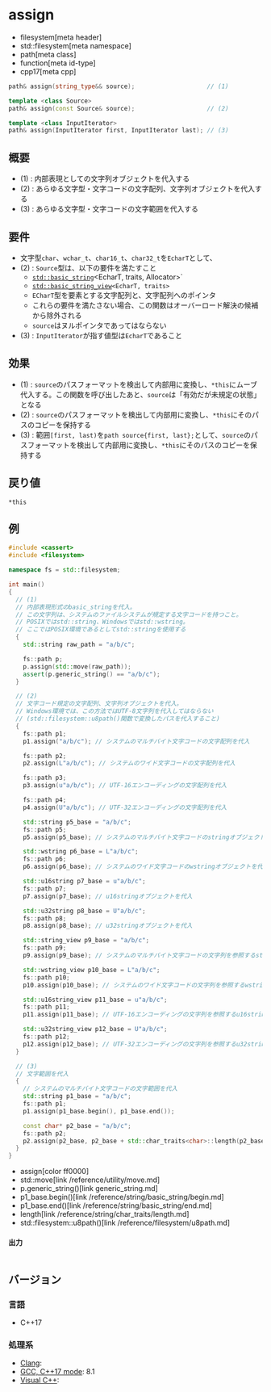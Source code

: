 # assign
* filesystem[meta header]
* std::filesystem[meta namespace]
* path[meta class]
* function[meta id-type]
* cpp17[meta cpp]

```cpp
path& assign(string_type&& source);                    // (1)

template <class Source>
path& assign(const Source& source);                    // (2)

template <class InputIterator>
path& assign(InputIterator first, InputIterator last); // (3)
```

## 概要
- (1) : 内部表現としての文字列オブジェクトを代入する
- (2) : あらゆる文字型・文字コードの文字配列、文字列オブジェクトを代入する
- (3) : あらゆる文字型・文字コードの文字範囲を代入する


## 要件
- 文字型`char`、`wchar_t`、`char16_t`、`char32_t`を`EcharT`として、
- (2) : `Source`型は、以下の要件を満たすこと
    - [`std::basic_string`](/reference/string/basic_string.md)<EcharT, traits, Allocator>`
    - [`std::basic_string_view`](/reference/string_view/basic_string_view.md)`<EcharT, traits>`
    - `ECharT`型を要素とする文字配列と、文字配列へのポインタ
    - これらの要件を満たさない場合、この関数はオーバーロード解決の候補から除外される
    - `source`はヌルポインタであってはならない
- (3) : `InputIterator`が指す値型は`EcharT`であること


## 効果
- (1) : `source`のパスフォーマットを検出して内部用に変換し、`*this`にムーブ代入する。この関数を呼び出したあと、`source`は「有効だが未規定の状態」となる
- (2) : `source`のパスフォーマットを検出して内部用に変換し、`*this`にそのパスのコピーを保持する
- (3) : 範囲`[first, last)`を`path source{first, last};`として、`source`のパスフォーマットを検出して内部用に変換し、`*this`にそのパスのコピーを保持する


## 戻り値
`*this`


## 例
```cpp example
#include <cassert>
#include <filesystem>

namespace fs = std::filesystem;

int main()
{
  // (1)
  // 内部表現形式のbasic_stringを代入。
  // この文字列は、システムのファイルシステムが規定する文字コードを持つこと。
  // POSIXではstd::string、Windowsではstd::wstring。
  // ここではPOSIX環境であるとしてstd::stringを使用する
  {
    std::string raw_path = "a/b/c";

    fs::path p;
    p.assign(std::move(raw_path));
    assert(p.generic_string() == "a/b/c");
  }

  // (2)
  // 文字コード規定の文字配列、文字列オブジェクトを代入。
  // Windows環境では、この方法ではUTF-8文字列を代入してはならない
  // (std::filesystem::u8path()関数で変換したパスを代入すること)
  {
    fs::path p1;
    p1.assign("a/b/c"); // システムのマルチバイト文字コードの文字配列を代入

    fs::path p2;
    p2.assign(L"a/b/c"); // システムのワイド文字コードの文字配列を代入

    fs::path p3;
    p3.assign(u"a/b/c"); // UTF-16エンコーディングの文字配列を代入

    fs::path p4;
    p4.assign(U"a/b/c"); // UTF-32エンコーディングの文字配列を代入

    std::string p5_base = "a/b/c";
    fs::path p5;
    p5.assign(p5_base); // システムのマルチバイト文字コードのstringオブジェクトを代入

    std::wstring p6_base = L"a/b/c";
    fs::path p6;
    p6.assign(p6_base); // システムのワイド文字コードのwstringオブジェクトを代入

    std::u16string p7_base = u"a/b/c";
    fs::path p7;
    p7.assign(p7_base); // u16stringオブジェクトを代入

    std::u32string p8_base = U"a/b/c";
    fs::path p8;
    p8.assign(p8_base); // u32stringオブジェクトを代入

    std::string_view p9_base = "a/b/c";
    fs::path p9;
    p9.assign(p9_base); // システムのマルチバイト文字コードの文字列を参照するstring_viewオブジェクトを代入

    std::wstring_view p10_base = L"a/b/c";
    fs::path p10;
    p10.assign(p10_base); // システムのワイド文字コードの文字列を参照するwstring_viewオブジェクトを代入

    std::u16string_view p11_base = u"a/b/c";
    fs::path p11;
    p11.assign(p11_base); // UTF-16エンコーディングの文字列を参照するu16string_viewオブジェクトを代入

    std::u32string_view p12_base = U"a/b/c";
    fs::path p12;
    p12.assign(p12_base); // UTF-32エンコーディングの文字列を参照するu32string_viewオブジェクトを代入
  }

  // (3)
  // 文字範囲を代入
  {
    // システムのマルチバイト文字コードの文字範囲を代入
    std::string p1_base = "a/b/c";
    fs::path p1;
    p1.assign(p1_base.begin(), p1_base.end());

    const char* p2_base = "a/b/c";
    fs::path p2;
    p2.assign(p2_base, p2_base + std::char_traits<char>::length(p2_base));
  }
}
```
* assign[color ff0000]
* std::move[link /reference/utility/move.md]
* p.generic_string()[link generic_string.md]
* p1_base.begin()[link /reference/string/basic_string/begin.md]
* p1_base.end()[link /reference/string/basic_string/end.md]
* length[link /reference/string/char_traits/length.md]
* std::filesystem::u8path()[link /reference/filesystem/u8path.md]

#### 出力
```
```


## バージョン
### 言語
- C++17

### 処理系
- [Clang](/implementation.md#clang):
- [GCC, C++17 mode](/implementation.md#gcc): 8.1
- [Visual C++](/implementation.md#visual_cpp):
